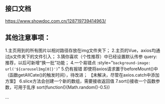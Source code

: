 ## 接口文档
https://www.showdoc.com.cn/128719739414963/

## 其他注意事项：
1.主页用到的所有图片以相对路径存放在img文件夹下；
2.主页的Vue，axios均通过js文件夹下的文件引入；
3.猜你喜欢（个性推荐）中已经设置默认传参 query:推荐，以后可新增“换一批”功能；
4.一个易错点    :style="`background-image: url('${carouselImg[0]}')`"
5.仍有报错 即使将axios请求置于beforeMount()中（函数getAllCate()的触发时间），待改进；       【未解决，尽管在axios.catch中添加方案】
6.slice方法会创建一个新的数组，需要接收返回值
7.sort()接收一个函数参数，可用于乱序 sort(function(){Math.random()-0.5})

...